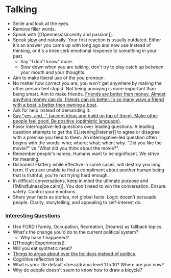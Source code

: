 # Talking

- Smile and look at the eyes.
- Remove filler words.
- Speak with [[Openness|sincerity and passion]].
- Speak [slow](https://sive.rs/slow) and naturally. Your first reaction is usually outdated. Either it's an answer you came up with long ago and now use instead of thinking, or it's a knee-jerk emotional response to something in your past.
  - Say "I don't know" more.
  - Slow down when you are talking, don't try to play catch up between your mouth and your thoughts.
- Aim to make liberal use of the _you_ pronoun.
- No matter how correct you are, you won't get anywhere by making the other person feel stupid. Not being annoying is more important than being smart. Aim to make friends. [Friends are better than money. Almost anything money can do, friends can do better. In so many ways a friend with a boat is better than owning a boat](https://kk.org/thetechnium/68-bits-of-unsolicited-advice/).
- Ask for help instead of demanding it.
- [Say "yes, and..." (accept ideas and build on top of them). Make other people feel good. Be positive (optimistic language)](https://youtu.be/VhkcmN-CCYw).
- Favor interrogative-led questions over leading questions. A leading question attempts to get the [[Listening|listener]] to agree or disagree with a premise you feed to them. An interrogative-led question often begins with the words: who; where; what; when; why. "Did you like the movie?" vs "What did you think about the movie?".
- Remember people's names. Humans want to be significant. We strive for meaning.
- Dishonest Flattery while effective in some cases, will destroy you long term. If you are unable to find a compliment about another human being that is truthful, you're not trying hard enough.
- In difficult conversations, keep in mind the ultimate purpose and [[Mindfulness|be calm]]. You don't need to win the conversation. Ensure safety. Control your emotions.
- Share your facts as stories, not global facts. Logic doesn’t persuade people. Clarity, storytelling, and appealing to self-interest do.

### [Interesting Questions](https://docs.google.com/document/d/1K_iFxFt9lh1i0mxKRIhOSd2e8X1LNvxnihbChKXhyOc/mobilebasic)

- Use FORD (Family, Occupation, Recreation, Dreams) as fallback topics.
- What's the change you'd do to the current political system?
  - Why hasn't happened?
- [[Thought Experiments]]
- Will you eat synthetic meat?
- [Things to argue about over the holidays instead of politics](https://dynomight.net/arguments/).
- Cognitive reflection test
- What is your life default stress/drama level 1 to 10? Where are you now?
- Why do people doesn't seem to know how to draw a bicycle?
